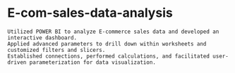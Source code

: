 # E-com-sales-data-analysis
	Utilized POWER BI to analyze E-commerce sales data and developed an interactive dashboard.
	Applied advanced parameters to drill down within worksheets and customized filters and slicers.
	Established connections, performed calculations, and facilitated user-driven parameterization for data visualization.
